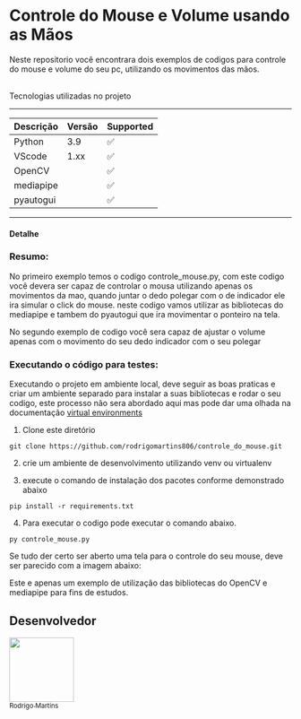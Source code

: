 # Controle do Mouse e Volume usando as Mãos

 Neste repositorio você encontrara dois exemplos de codigos para controle do mouse e volume do seu pc, utilizando os movimentos das mãos.


<br>

<summary>Tecnologias utilizadas no projeto</summary>
<p>

---
|Descrição   | Versão  | Supported          |
| ---------- | ------- | ------------------ |
| Python     | 3.9     | :white_check_mark: |
| VScode     | 1.xx    | :white_check_mark: |
| OpenCV     |         | :white_check_mark: |
| mediapipe  |         | :white_check_mark: |
| pyautogui  |         | :white_check_mark: |
---


</p>

<summary><h4>Detalhe</h4></summary>


### **Resumo:**
No primeiro exemplo temos o codigo controle_mouse.py, com este codigo você devera ser capaz de controlar o mousa utilizando apenas os movimentos da mao, quando juntar o dedo polegar com o de indicador ele ira simular o click do mouse. neste codigo vamos utilizar as bibliotecas do mediapipe e tambem do pyautogui que ira movimentar o ponteiro na tela.

No segundo exemplo de codigo você sera capaz de ajustar o volume apenas com o movimento do seu dedo indicador com o seu polegar


### **Executando o código para testes:**

Executando o projeto em ambiente local, deve seguir as boas praticas e criar um ambiente separado para instalar a suas bibliotecas e rodar o seu codigo, este processo não sera abordado aqui mas pode dar uma olhada na documentação [virtual environments](https://packaging.python.org/en/latest/guides/installing-using-pip-and-virtual-environments/)

1. Clone este diretório
```
git clone https://github.com/rodrigomartins806/controle_do_mouse.git
```
2. crie um ambiente de desenvolvimento utilizando venv ou virtualenv

3. execute o comando de instalação dos pacotes conforme demonstrado abaixo

```
pip install -r requirements.txt
```
4. Para executar o codigo pode executar o comando abaixo.
```
py controle_mouse.py
```
Se tudo der certo ser aberto uma tela para o controle do seu mouse, deve ser parecido com a imagem abaixo:




</p>
<p>Este e apenas um exemplo de utilização das bibliotecas do OpenCV e mediapipe para fins de estudos.</p>



## Desenvolvedor

[<img src="https://avatars.githubusercontent.com/u/12385299?s=400&u=d146fdf8d2cec9e85473a80d696b1ee0f225790a&v=4" width=115><br><sub>Rodrigo Martins</sub>](https://github.com/rodrigomartins806)<br>
